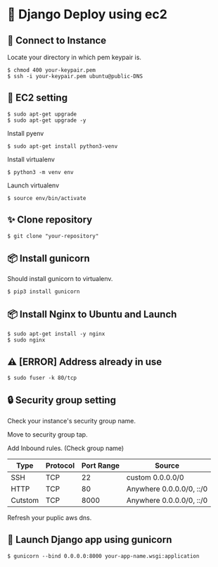 # :metal: Django Deploy using ec2

## :link: Connect to Instance 

Locate your directory in which pem keypair is.

```shell
$ chmod 400 your-keypair.pem
$ ssh -i your-keypair.pem ubuntu@public-DNS
```

## :wrench: EC2 setting

```shell
$ sudo apt-get upgrade
$ sudo apt-get upgrade -y
```

Install pyenv

```shell
$ sudo apt-get install python3-venv
```

Install virtualenv

```shell
$ python3 -m venv env
```

Launch virtualenv

```shell
$ source env/bin/activate
```

## :sparkles: Clone repository

```shell
$ git clone "your-repository"
```

## :package: Install gunicorn

Should install gunicorn to virtualenv.

```shell
$ pip3 install gunicorn
```

## :package: Install Nginx to Ubuntu and Launch

```shell
$ sudo apt-get install -y nginx
$ sudo nginx
```

## :warning: [ERROR] Address already in use

```shell
$ sudo fuser -k 80/tcp
```

## :lock: Security group setting

Check your instance's security group name.

Move to security group tap.

Add Inbound rules. (Check group name)


| Type | Protocol | Port Range | Source |
| --- | --- | --- | --- |
| SSH | TCP | 22  | custom 0.0.0.0/0 |
| HTTP | TCP | 80  | Anywhere 0.0.0.0/0, ::/0 |
| Cutstom | TCP | 8000 | Anywhere 0.0.0.0/0, ::/0 |

Refresh your puplic aws dns.

## :rocket: Launch Django app using gunicorn

```shell
$ gunicorn --bind 0.0.0.0:8000 your-app-name.wsgi:application
```

